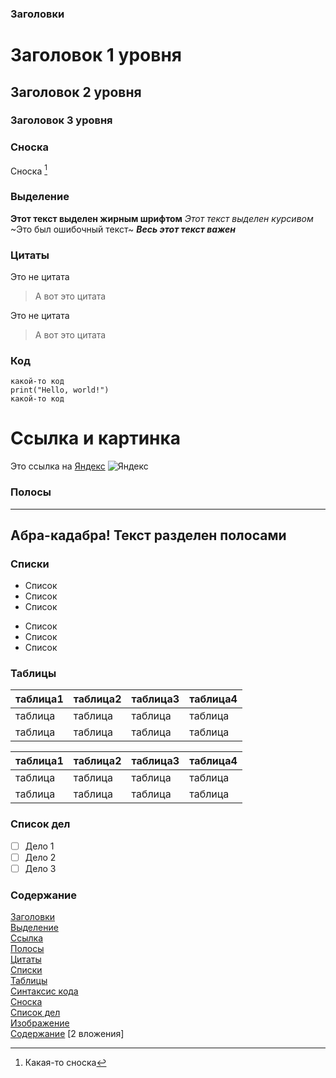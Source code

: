 ### Заголовки
# Заголовок 1 уровня
## Заголовок 2 уровня
### Заголовок 3 уровня

### Сноска
Сноска [^1]
[^1]: Какая-то сноска

### Выделение
**Этот текст выделен жирным шрифтом**
_Этот текст выделен курсивом_
~Это был ошибочный текст~
***Весь этот текст важен***

### Цитаты
Это не цитата
> А вот это цитата

Это не цитата
> А вот это цитата

### Код
```
какой-то код
print("Hello, world!")
какой-то код
```

# Ссылка и картинка
Это ссылка на [Яндекс](https://ya.ru)
![Яндекс](https://fullhdoboi.ru/wp-content/uploads/_ph/31/315988009.jpg)

### Полосы
---
Абра-кадабра! Текст разделен полосами
---

### Списки
+ Список
+ Список
+ Список

* Список
* Список
* Список

### Таблицы

|таблица1|таблица2|таблица3|таблица4|
|-------|-------|-------|-------|
|таблица|таблица|таблица|таблица|
|таблица|таблица|таблица|таблица|

|таблица1|таблица2|таблица3|таблица4|
|-------|-------|-------|-------|
|таблица|таблица|таблица|таблица|
|таблица|таблица|таблица|таблица|

### Список дел
- [ ] Дело 1
- [ ] Дело 2
- [ ] Дело 3

### Содержание
[Заголовки](#Заголовки)  
[Выделение](#Выделение)  
[Ссылка](#Ссылка)  
[Полосы](#Полосы)  
[Цитаты](#Цитаты)  
[Списки](#Списки)  
[Таблицы](#Таблицы)  
[Синтаксис кода](#Код)  
[Сноска](#Сноска)  
[Cписок дел](#Список_дел)  
[Изображение](#Ссылкаикартинка)  
[Содержание](#Содержание)
[2 вложения]
